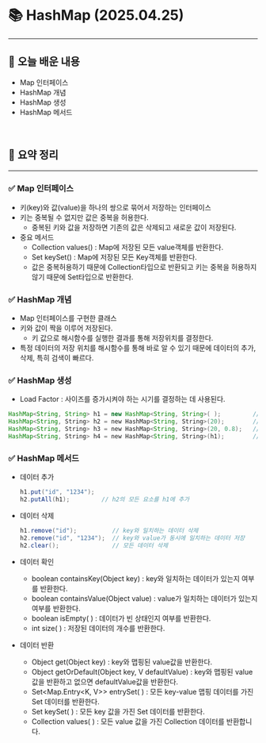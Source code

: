 # 📚 HashMap (2025.04.25)
___

## 🌟 오늘 배운 내용
- Map 인터페이스
- HashMap 개념
- HashMap 생성
- HashMap 메서드

<br/>

## 🔎 요약 정리

___

### ✅ Map 인터페이스

- 키(key)와 값(value)을 하나의 쌍으로 묶어서 저장하는 인터페이스
- 키는 중복될 수 없지만 값은 중복을 허용한다.
    - 중복된 키와 값을 저장하면 기존의 값은 삭제되고 새로운 값이 저장된다.
- 중요 메서드
    - Collection values() : Map에 저장된 모든 value객체를 반환한다.
    - Set keySet() : Map에 저장된 모든 Key객체를 반환한다.
    - 값은 중복허용하기 때문에 Collection타입으로 반환되고 키는 중복을 허용하지 않기 때문에 Set타입으로 반환한다.


### ✅ HashMap 개념

- Map 인터페이스를 구현한 클래스
- 키와 값이 짝을 이루어 저장된다.
    - 키 값으로 해시함수를 실행한 결과를 통해 저장위치를 결정한다.
- 특정 데이터의 저장 위치를 해시함수를 통해 바로 알 수 있기 때문에 데이터의 추가, 삭제, 특히 검색이 빠르다.


### ✅ HashMap 생성

- Load Factor : 사이즈를 증가시켜야 하는 시기를 결정하는 데 사용된다.

```java
HashMap<String, String> h1 = new HashMap<String, String>( );         // 기본 capacity
HashMap<String, String> h2 = new HashMap<String, String>(20);        // capacity을 20으로 설정
HashMap<String, String> h3 = new HashMap<String, String>(20, 0.8);   // capacity:20, load factor:0.8로 설정
HashMap<String, String> h4 = new HashMap<String, String>(h1);        // 다른 Map(h1)의 데이터로 초기화
```


### ✅ HashMap 메서드

- 데이터 추가

    ```java
    h1.put("id", "1234");  
    h2.putAll(h1);         // h2의 모든 요소를 h1에 추가
    ```

- 데이터 삭제

    ```java
    h1.remove("id");          // key와 일치하는 데이터 삭제
    h2.remove("id", "1234");  // key와 value가 동시에 일치하는 데이터 저장
    h2.clear();               // 모든 데이터 삭제
    ```

- 데이터 확인
    - boolean containsKey(Object key) : key와 일치하는 데이터가 있는지 여부를 반환한다.
    - boolean containsValue(Object value) : value가 일치하는 데이터가 있는지 여부를 반환한다.
    - boolean isEmpty( ) : 데이터가 빈 상태인지 여부를 반환한다.
    - int size( ) : 저장된 데이터의 개수를 반환한다.
- 데이터 반환
    - Object get(Object key) : key와 맵핑된 value값을 반환한다.
    - Object getOrDefault(Object key, V defaultValue) : key와 맵핑된 value값을 반환하고 없으면 defaultValue값을 반환한다.
    - Set<Map.Entry<K, V>> entrySet( ) : 모든 key-value 맵핑 데이터를 가진 Set 데이터를 반환한다.
    - Set keySet( ) : 모든 key 값을 가진 Set 데이터를 반환한다.
    - Collection<V> values( ) : 모든 value 값을 가진 Collection 데이터를 반환합니다.